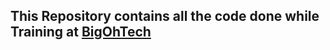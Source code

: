 ## This Repository contains all the code done while Training at [BigOhTech]("https://bigohtech.com")

